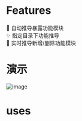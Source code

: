 # Features

🔧 自动推导暴露功能模块  
✨ 指定目录下功能推导  
🚀 实时推导新增/删除功能模块

# 演示
![image ](https://lingo-1312160710.cos.ap-nanjing.myqcloud.com/uPic/autoExportExample.gif)

# uses
